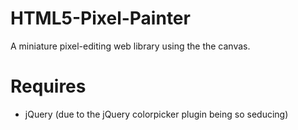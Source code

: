 HTML5-Pixel-Painter
===================

A miniature pixel-editing web library using the the canvas.

# Requires
* jQuery (due to the jQuery colorpicker plugin being so seducing)
